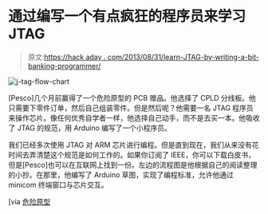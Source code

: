 # 通过编写一个有点疯狂的程序员来学习 JTAG

> 原文:[https://hack aday . com/2013/08/31/learn-JTAG-by-writing-a-bit-banking-programmer/](https://hackaday.com/2013/08/31/learn-jtag-by-writing-a-bit-banging-programmer/)

![j-tag-flow-chart](../Images/dc6c28369e35aca86a767a7a5c4afd40.png)

[Pesco]几个月前赢得了一个危险原型的 PCB 赠品。他选择了 CPLD 分线板。他只需要下零件订单，然后自己组装零件。但是然后呢？他需要一名 JTAG 程序员来操作芯片。像任何优秀自学者一样，他选择自己动手，而不是去买一本。他吸收了 JTAG 的规范，用 Arduino 编写了一个小程序员。

我们已经多次使用 JTAG 对 ARM 芯片进行编程。但是直到现在，我们从来没有花时间去弄清楚这个规范是如何工作的。如果你订阅了 IEEE，你可以下载白皮书，但是[Pesco]也可以在互联网上找到一份。左边的流程图是他根据自己的阅读整理的小抄。在那里，他编写了 Arduino 草图，实现了编程标准，允许他通过 minicom 终端窗口与芯片交互。

[via [危险原型](http://dangerousprototypes.com/2013/08/28/the-arduino-as-a-simple-jtag-adapter/)